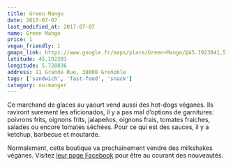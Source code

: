 ```yaml
---
title: Green Mango
date: 2017-07-07
last_modified_at: 2017-07-07
name: Green Mango
price: 1
vegan_friendly: 1
gmaps_link: https://www.google.fr/maps/place/Green+Mango/@45.1923041,5.7266451,17z/data=!3m1!4b1!4m5!3m4!1s0x478af48a3e3ec363:0x520331c495451ce4!8m2!3d45.1923041!4d5.7288391
latitude: 45.192303
longitude: 5.728836
address: 11 Grande Rue, 38000 Grenoble
tags: ['sandwich', 'fast-food', 'snack']
category: ou-manger
---
```


Ce marchand de glaces au yaourt vend aussi des hot-dogs véganes. Ils raviront surement les aficionados, il y a pas mal d’options de garnitures: poivrons frits, oignons frits, jalapeños, oignons frais, tomates fraiches, salades ou encore tomates séchées. 
Pour ce qui est des sauces, il y a ketchup, barbecue et moutarde.

Normalement, cette boutique va prochainement vendre des milkshakes véganes. Visitez [leur page Facebook](https://www.facebook.com/greenmango38/) pour être au courant des nouveautés.
